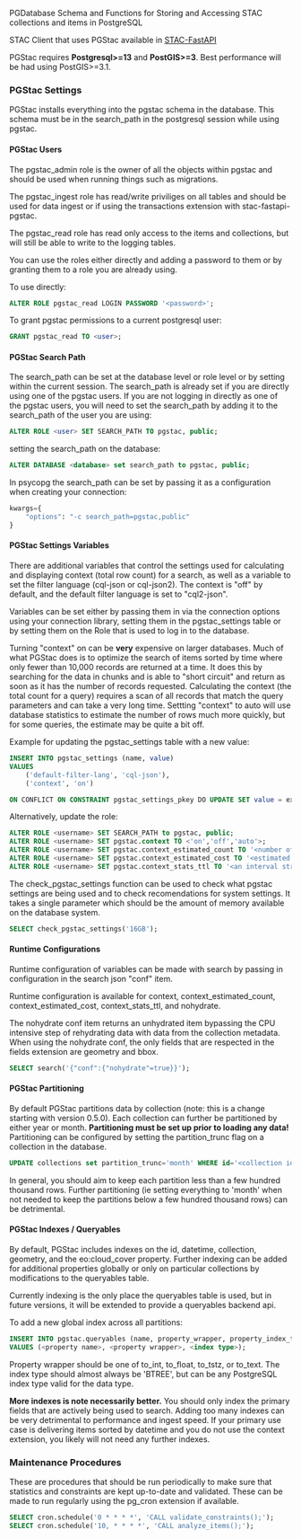 
PGDatabase Schema and Functions for Storing and Accessing STAC collections and items in PostgreSQL

STAC Client that uses PGStac available in [STAC-FastAPI](https://github.com/stac-utils/stac-fastapi)

PGStac requires **Postgresql>=13** and **PostGIS>=3**. Best performance will be had using PostGIS>=3.1.

### PGStac Settings
PGStac installs everything into the pgstac schema in the database. This schema must be in the search_path in the postgresql session while using pgstac.


#### PGStac Users
The pgstac_admin role is the owner of all the objects within pgstac and should be used when running things such as migrations.

The pgstac_ingest role has read/write priviliges on all tables and should be used for data ingest or if using the transactions extension with stac-fastapi-pgstac.

The pgstac_read role has read only access to the items and collections, but will still be able to write to the logging tables.

You can use the roles either directly and adding a password to them or by granting them to a role you are already using.

To use directly:
```sql
ALTER ROLE pgstac_read LOGIN PASSWORD '<password>';
```

To grant pgstac permissions to a current postgresql user:
```sql
GRANT pgstac_read TO <user>;
```

#### PGStac Search Path
The search_path can be set at the database level or role level or by setting within the current session. The search_path is already set if you are directly using one of the pgstac users. If you are not logging in directly as one of the pgstac users, you will need to set the search_path by adding it to the search_path of the user you are using:
```sql
ALTER ROLE <user> SET SEARCH_PATH TO pgstac, public;
```
setting the search_path on the database:
```sql
ALTER DATABASE <database> set search_path to pgstac, public;
```

In psycopg the search_path can be set by passing it as a configuration when creating your connection:
```python
kwargs={
    "options": "-c search_path=pgstac,public"
}
```

#### PGStac Settings Variables
There are additional variables that control the settings used for calculating and displaying context (total row count) for a search, as well as a variable to set the filter language (cql-json or cql-json2).
The context is "off" by default, and the default filter language is set to "cql2-json".

Variables can be set either by passing them in via the connection options using your connection library, setting them in the pgstac_settings table or by setting them on the Role that is used to log in to the database.

Turning "context" on can be **very** expensive on larger databases. Much of what PGStac does is to optimize the search of items sorted by time where only fewer than 10,000 records are returned at a time. It does this by searching for the data in chunks and is able to "short circuit" and return as soon as it has the number of records requested. Calculating the context (the total count for a query) requires a scan of all records that match the query parameters and can take a very long time. Settting "context" to auto will use database statistics to estimate the number of rows much more quickly, but for some queries, the estimate may be quite a bit off.

Example for updating the pgstac_settings table with a new value:
```sql
INSERT INTO pgstac_settings (name, value)
VALUES
    ('default-filter-lang', 'cql-json'),
    ('context', 'on')

ON CONFLICT ON CONSTRAINT pgstac_settings_pkey DO UPDATE SET value = excluded.value;
```

Alternatively, update the role:
```sql
ALTER ROLE <username> SET SEARCH_PATH to pgstac, public;
ALTER ROLE <username> SET pgstac.context TO <'on','off','auto'>;
ALTER ROLE <username> SET pgstac.context_estimated_count TO '<number of estimated rows when in auto mode that when an estimated count is less than will trigger a full count>';
ALTER ROLE <username> SET pgstac.context_estimated_cost TO '<estimated query cost from explain when in auto mode that when an estimated cost is less than will trigger a full count>';
ALTER ROLE <username> SET pgstac.context_stats_ttl TO '<an interval string ie "1 day" after which pgstac search will force recalculation of it's estimates>>';
```

The check_pgstac_settings function can be used to check what pgstac settings are being used and to check recomendations for system settings. It takes a single parameter which should be the amount of memory available on the database system.
```sql
SELECT check_pgstac_settings('16GB');
```

#### Runtime Configurations

Runtime configuration of variables can be made with search by passing in configuration in the search json "conf" item.

Runtime configuration is available for context, context_estimated_count, context_estimated_cost, context_stats_ttl, and nohydrate.

The nohydrate conf item returns an unhydrated item bypassing the CPU intensive step of rehydrating data with data from the collection metadata. When using the nohydrate conf, the only fields that are respected in the fields extension are geometry and bbox.
```sql
SELECT search('{"conf":{"nohydrate"=true}}');
```

#### PGStac Partitioning
By default PGStac partitions data by collection (note: this is a change starting with version 0.5.0). Each collection can further be partitioned by either year or month. **Partitioning must be set up prior to loading any data!** Partitioning can be configured by setting the partition_trunc flag on a collection in the database.
```sql
UPDATE collections set partition_trunc='month' WHERE id='<collection id>';
```

In general, you should aim to keep each partition less than a few hundred thousand rows. Further partitioning (ie setting everything to 'month' when not needed to keep the partitions below a few hundred thousand rows) can be detrimental.

#### PGStac Indexes / Queryables
By default, PGStac includes indexes on the id, datetime, collection, geometry, and the eo:cloud_cover property. Further indexing can be added for additional properties globally or only on particular collections by modifications to the queryables table.

Currently indexing is the only place the queryables table is used, but in future versions, it will be extended to provide a queryables backend api.

To add a new global index across all partitions:
```sql
INSERT INTO pgstac.queryables (name, property_wrapper, property_index_type)
VALUES (<property name>, <property wrapper>, <index type>);
```
Property wrapper should be one of to_int, to_float, to_tstz, or to_text. The index type should almost always be 'BTREE', but can be any PostgreSQL index type valid for the data type.

**More indexes is note necessarily better.** You should only index the primary fields that are actively being used to search. Adding too many indexes can be very detrimental to performance and ingest speed. If your primary use case is delivering items sorted by datetime and you do not use the context extension, you likely will not need any further indexes.

### Maintenance Procedures
These are procedures that should be run periodically to make sure that statistics and constraints are kept up-to-date and validated. These can be made to run regularly using the pg_cron extension if available.
```sql
SELECT cron.schedule('0 * * * *', 'CALL validate_constraints();');
SELECT cron.schedule('10, * * * *', 'CALL analyze_items();');
```
